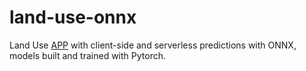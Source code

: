 # land-use-onnx

Land Use [APP](https://land-use-onnx.juansensio.now.sh/) with client-side and serverless predictions with ONNX, models built and trained with Pytorch.
